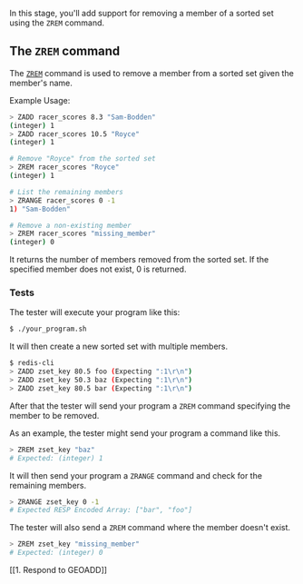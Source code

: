 In this stage, you'll add support for removing a member of a sorted set using the `ZREM` command.

## The `ZREM` command

The [`ZREM`](https://redis.io/docs/latest/commands/zrem/) command is used to remove a member from a sorted set given the member's name.

Example Usage:

```bash
> ZADD racer_scores 8.3 "Sam-Bodden"
(integer) 1
> ZADD racer_scores 10.5 "Royce"
(integer) 1

# Remove "Royce" from the sorted set
> ZREM racer_scores "Royce"
(integer) 1

# List the remaining members
> ZRANGE racer_scores 0 -1
1) "Sam-Bodden"

# Remove a non-existing member
> ZREM racer_scores "missing_member"
(integer) 0
```

It returns the number of members removed from the sorted set. If the specified member does not exist, 0 is returned.

### Tests

The tester will execute your program like this:

```bash
$ ./your_program.sh
```

It will then create a new sorted set with multiple members.

```bash
$ redis-cli
> ZADD zset_key 80.5 foo (Expecting ":1\r\n")
> ZADD zset_key 50.3 baz (Expecting ":1\r\n")
> ZADD zset_key 80.5 bar (Expecting ":1\r\n")
```

After that the tester will send your program a `ZREM` command specifying the member to be removed.

As an example, the tester might send your program a command like this.

```bash
> ZREM zset_key "baz"
# Expected: (integer) 1
```

It will then send your program a `ZRANGE` command and check for the remaining members.

```bash
> ZRANGE zset_key 0 -1
# Expected RESP Encoded Array: ["bar", "foo"]
```

The tester will also send a `ZREM` command where the member doesn't exist.

```bash
> ZREM zset_key "missing_member"
# Expected: (integer) 0
```

[[1. Respond to GEOADD]]